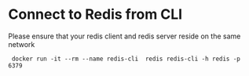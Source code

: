 # Connect to Redis from CLI
Please ensure that your redis client and redis server reside on the same network
```shell
 docker run -it --rm --name redis-cli  redis redis-cli -h redis -p 6379
 ```